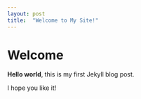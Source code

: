 ```yaml
---
layout: post
title:  "Welcome to My Site!"
---
```


# Welcome

**Hello world**, this is my first Jekyll blog post.

I hope you like it!